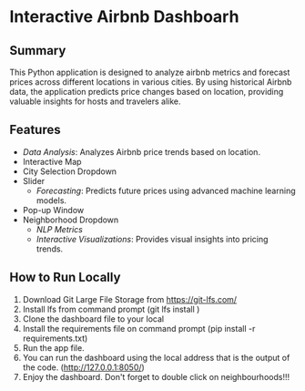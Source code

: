 # Interactive Airbnb Dashboarh

## Summary
This Python application is designed to analyze airbnb metrics and forecast prices  across different locations in various cities. By using historical Airbnb data, the application predicts price changes based on location, providing valuable insights for hosts and travelers alike.

## Features
- *Data Analysis*: Analyzes Airbnb price trends based on location.
- Interactive Map
- City Selection Dropdown
- Slider
    - *Forecasting*: Predicts future prices using advanced machine learning models.
- Pop-up Window
- Neighborhood  Dropdown
    - *NLP Metrics*
    - *Interactive Visualizations*: Provides visual insights into pricing trends.



## How to Run Locally

1. Download Git Large File Storage from https://git-lfs.com/
2. Install lfs from command prompt (git lfs install )
3. Clone the dashboard file to your local
4. Install the requirements file on command prompt (pip install -r requirements.txt)
5. Run the app file.
6. You can run the dashboard using the local address that is the output of the code. (http://127.0.0.1:8050/)
7. Enjoy the dashboard. Don't forget to double click on neighbourhoods!!!

